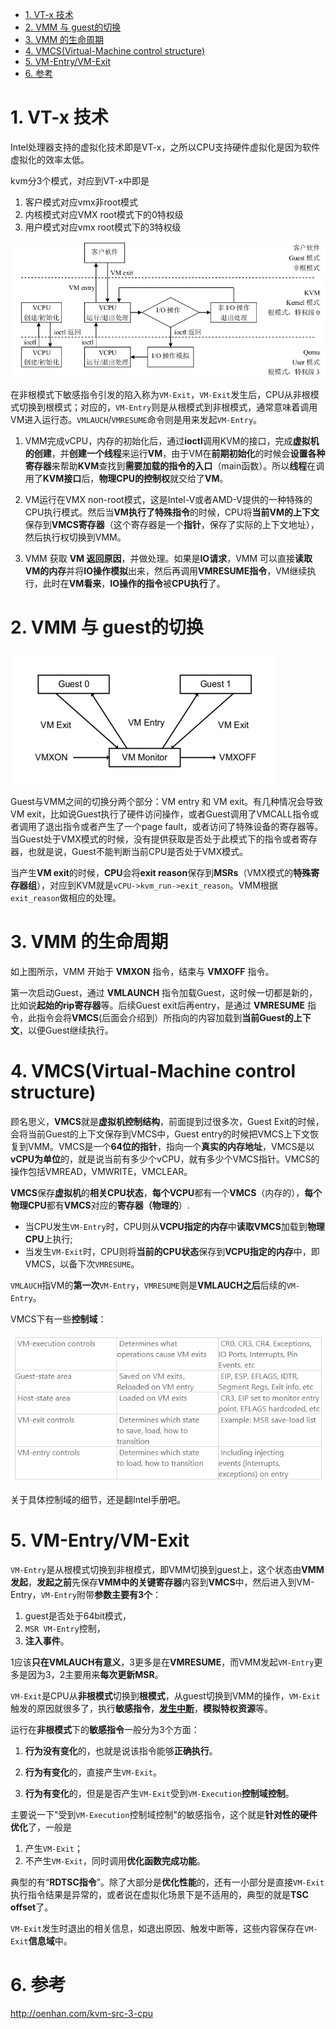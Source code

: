 
<!-- @import "[TOC]" {cmd="toc" depthFrom=1 depthTo=6 orderedList=false} -->

<!-- code_chunk_output -->

- [1. VT-x 技术](#1-vt-x-技术)
- [2. VMM 与 guest的切换](#2-vmm-与-guest的切换)
- [3. VMM 的生命周期](#3-vmm-的生命周期)
- [4. VMCS(Virtual-Machine control structure)](#4-vmcsvirtual-machine-control-structure)
- [5. VM-Entry/VM-Exit](#5-vm-entryvm-exit)
- [6. 参考](#6-参考)

<!-- /code_chunk_output -->

# 1. VT-x 技术

Intel处理器支持的虚拟化技术即是VT-x，之所以CPU支持硬件虚拟化是因为软件虚拟化的效率太低。

kvm分3个模式，对应到VT-x中即是

1. 客户模式对应vmx非root模式
2. 内核模式对应VMX root模式下的0特权级
3. 用户模式对应vmx root模式下的3特权级

![config](images/1.png)

在非根模式下敏感指令引发的陷入称为`VM-Exit`，`VM-Exit`发生后，CPU从非根模式切换到根模式；对应的，`VM-Entry`则是从根模式到非根模式，通常意味着调用VM进入运行态。`VMLAUCH`/`VMRESUME`命令则是用来发起`VM-Entry`。

1. VMM完成vCPU，内存的初始化后，通过**ioctl**调用KVM的接口，完成**虚拟机的创建**，并**创建一个线程**来运行**VM**，由于VM在**前期初始化**的时候会**设置各种寄存器**来帮助**KVM**查找到**需要加载的指令的入口**（main函数）。所以**线程**在调用了**KVM接口**后，**物理CPU的控制权**就交给了**VM**。

2. VM运行在VMX non-root模式，这是Intel-V或者AMD-V提供的一种特殊的CPU执行模式。然后当**VM执行了特殊指令**的时候，CPU将**当前VM的上下文**保存到**VMCS寄存器**（这个寄存器是一个**指针**，保存了实际的上下文地址），然后执行权切换到VMM。

3. VMM 获取 **VM 返回原因**，并做处理。如果是**IO请求**，VMM 可以直接**读取VM的内存**并将**IO操作模拟**出来，然后再调用**VMRESUME指令**，VM继续执行，此时在**VM看来**，**IO操作的指令**被**CPU执行**了。

# 2. VMM 与 guest的切换

![2020-04-13-20-13-34.png](./images/2020-04-13-20-13-34.png)

Guest与VMM之间的切换分两个部分：VM entry 和 VM exit。有几种情况会导致VM exit，比如说Guest执行了硬件访问操作，或者Guest调用了VMCALL指令或者调用了退出指令或者产生了一个page fault，或者访问了特殊设备的寄存器等。当Guest处于VMX模式的时候，没有提供获取是否处于此模式下的指令或者寄存器，也就是说，Guest不能判断当前CPU是否处于VMX模式。

当产生**VM exit**的时候，**CPU**会将**exit reason**保存到**MSRs**（VMX模式的**特殊寄存器组**），对应到KVM就是`vCPU->kvm_run->exit_reason`。VMM根据`exit_reason`做相应的处理。

# 3. VMM 的生命周期

如上图所示，VMM 开始于 **VMXON** 指令，结束与 **VMXOFF** 指令。

第一次启动Guest，通过 **VMLAUNCH** 指令加载Guest，这时候一切都是新的，比如说**起始的rip寄存器**等。后续Guest exit后再entry，是通过 **VMRESUME** 指令，此指令会将**VMCS**(后面会介绍到）所指向的内容加载到**当前Guest的上下文**，以便Guest继续执行。

# 4. VMCS(Virtual-Machine control structure)

顾名思义，**VMCS**就是**虚拟机控制结构**，前面提到过很多次，Guest Exit的时候，会将当前Guest的上下文保存到VMCS中，Guest entry的时候把VMCS上下文恢复到VMM。VMCS是一个**64位的指针**，指向一个**真实的内存地址**，VMCS是以**vCPU为单位**的，就是说当前有多少个vCPU，就有多少个VMCS指针。VMCS的操作包括VMREAD，VMWRITE，VMCLEAR。

**VMCS**保存**虚拟机**的**相关CPU状态**，**每个VCPU**都有一个**VMCS**（内存的），**每个物理CPU**都有**VMCS**对应的**寄存器（物理的**）.

- 当CPU发生`VM-Entry`时，CPU则从**VCPU指定的内存**中**读取VMCS**加载到**物理CPU**上执行;
- 当发生`VM-Exit`时，CPU则将**当前的CPU状态**保存到**VCPU指定的内存**中，即VMCS，以备下次`VMRESUME`。

`VMLAUCH`指VM的**第一次**`VM-Entry`，`VMRESUME`则是**VMLAUCH之后**后续的`VM-Entry`。

VMCS下有一些**控制域**：

![config](images/2.png)

关于具体控制域的细节，还是翻Intel手册吧。

# 5. VM-Entry/VM-Exit

`VM-Entry`是从根模式切换到非根模式，即VMM切换到guest上，这个状态由**VMM发起**，**发起之前**先保存**VMM中的关键寄存器**内容到**VMCS**中，然后进入到VM-Entry，`VM-Entry`附带**参数主要有3个**：

1. guest是否处于64bit模式，
2. `MSR VM-Entry`控制，
3. **注入事件**。

1应该**只在VMLAUCH有意义**，3更多是在**VMRESUME**，而VMM发起`VM-Entry`更多是因为3，2主要用来**每次更新MSR**。

`VM-Exit`是CPU从**非根模式**切换到**根模式**，从guest切换到VMM的操作，`VM-Exit`触发的原因就很多了，执行**敏感指令**，[**发生中断**](http://www.oenhan.com/rwsem-realtime-task-hung)，**模拟特权资源**等。

运行在**非根模式**下的**敏感指令**一般分为3个方面：

1. **行为没有变化**的，也就是说该指令能够**正确执行**。

2. **行为有变化**的，直接产生`VM-Exit`。

3. **行为有变化**的，但是是否产生`VM-Exit`受到`VM-Execution`**控制域控制**。

主要说一下"受到`VM-Execution`控制域控制"的敏感指令，这个就是**针对性的硬件优化**了，一般是

1. 产生`VM-Exit`；
2. 不产生`VM-Exit`，同时调用**优化函数完成功能**。

典型的有“**RDTSC指令**”。除了大部分是**优化性能**的，还有一小部分是直接`VM-Exit`执行指令结果是异常的，或者说在虚拟化场景下是不适用的，典型的就是**TSC offset**了。

`VM-Exit`发生时退出的相关信息，如退出原因、触发中断等，这些内容保存在`VM-Exit`**信息域**中。

# 6. 参考

http://oenhan.com/kvm-src-3-cpu